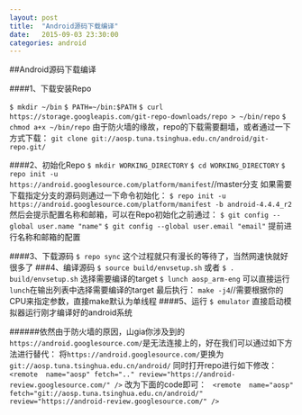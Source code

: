 ```yaml
---
layout:	post
title:	"Android源码下载编译"
date:	2015-09-03 23:30:00
categories:	android
---
```


##Android源码下载编译

####1、下载安装Repo

`$ mkdir ~/bin`
`$ PATH=~/bin:$PATH`
`$ curl https://storage.googleapis.com/git-repo-downloads/repo > ~/bin/repo`
`$ chmod a+x ~/bin/repo`
 由于防火墙的缘故，repo的下载需要翻墙，或者通过一下方式下载：
 `git clone git://aosp.tuna.tsinghua.edu.cn/android/git-repo.git/`

####2、初始化Repo
`$ mkdir WORKING_DIRECTORY`
`$ cd WORKING_DIRECTORY`
`$ repo init -u https://android.googlesource.com/platform/manifest`//master分支
如果需要下载指定分支的源码则通过一下命令初始化：
`$ repo init -u https://android.googlesource.com/platform/manifest -b android-4.4.4_r2`
然后会提示配置名称和邮箱，可以在Repo初始化之前通过：
`$ git config --global user.name "name"`
`$ git config --global user.email "email"`
提前进行名称和邮箱的配置

<!--more-->

####3、下载源码
`$ repo sync`
这个过程就只有漫长的等待了，当然网速快就好很多了
###4、编译源码
`$ source build/envsetup.sh`
或者
`$ . build/envsetup.sh`
选择需要编译的target
`$ lunch aosp_arm-eng`
可以直接运行`lunch`在输出列表中选择需要编译的target
最后执行：
`make -j4`//需要根据你的CPU来指定参数，直接make默认为单线程
####5、运行
`$ emulator`
直接启动模拟器运行刚才编译好的android系统

######依然由于防火墙的原因，山gia你涉及到的`https://android.googlesource.com/`是无法连接上的，好在我们可以通过如下方法进行替代：
将`https://android.googlesource.com/`更换为`git://aosp.tuna.tsinghua.edu.cn/android/`
同时打开repo进行如下修改：
` <remote  name="aosp"
       fetch=".."
       review="https://android-review.googlesource.com/" />`
改为下面的code即可： 
` <remote  name="aosp"
 fetch="git://aosp.tuna.tsinghua.edu.cn/android/"
 review="https://android-review.googlesource.com/" />`